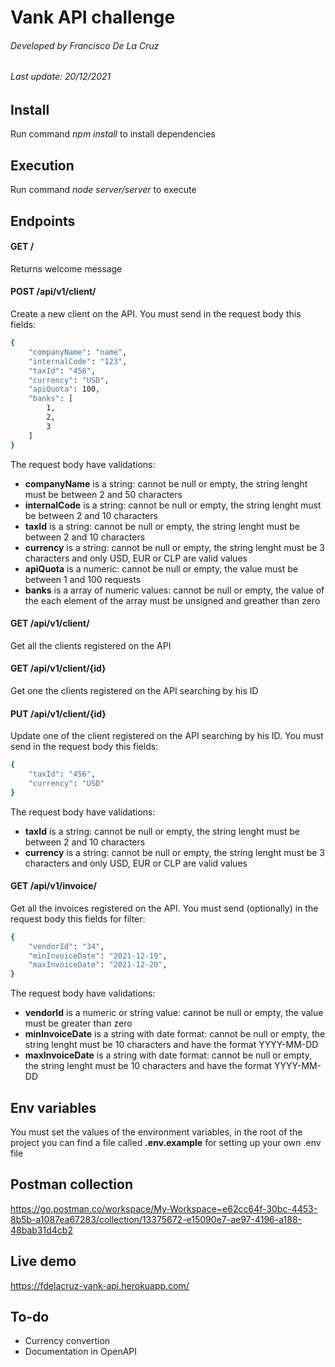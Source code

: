 # Vank API challenge

###### Developed by Francisco De La Cruz
###### Last update: 20/12/2021

## Install

Run command _npm install_ to install dependencies

## Execution

Run command _node server/server_ to execute

## Endpoints

#### GET /
Returns welcome message

#### POST /api/v1/client/
Create a new client on the API. You must send in the request body this fields:
```sh
{
    "companyName": "name",
    "internalCode": "123",
    "taxId": "456",
    "currency": "USD",
    "apiQuota": 100,
    "banks": [
        1,
        2,
        3
    ]
}
```

The request body have validations:
- **companyName** is a string: cannot be null or empty, the string lenght must be between 2 and 50 characters
- **internalCode** is a string: cannot be null or empty, the string lenght must be between 2 and 10 characters
- **taxId** is a string: cannot be null or empty, the string lenght must be between 2 and 10 characters
- **currency** is a string: cannot be null or empty, the string lenght must be 3 characters and only USD, EUR or CLP are valid values
- **apiQuota** is a numeric: cannot be null or empty, the value must be between 1 and 100 requests
- **banks** is a array of numeric values: cannot be null or empty, the value of the each element of the array must be unsigned and greather than zero


#### GET /api/v1/client/
Get all the clients registered on the API

#### GET /api/v1/client/{id}
Get one the clients registered on the API searching by his ID

#### PUT /api/v1/client/{id}
Update one of the client registered on the API searching by his ID. You must send in the request body this fields:
```sh
{
    "taxId": "456",
    "currency": "USD"
}
```

The request body have validations:
- **taxId** is a string: cannot be null or empty, the string lenght must be between 2 and 10 characters
- **currency** is a string: cannot be null or empty, the string lenght must be 3 characters and only USD, EUR or CLP are valid values

#### GET /api/v1/invoice/
Get all the invoices registered on the API. You must send (optionally) in the request body this fields for filter:
```sh
{
    "vendorId": "34",
    "minInvoiceDate": "2021-12-19",
    "maxInvoiceDate": "2021-12-20",
}
```

The request body have validations:
- **vendorId** is a numeric or string value: cannot be null or empty, the value must be greater than zero
- **minInvoiceDate** is a string with date format: cannot be null or empty, the string lenght must be 10 characters and have the format YYYY-MM-DD
- **maxInvoiceDate** is a string with date format: cannot be null or empty, the string lenght must be 10 characters and have the format YYYY-MM-DD

## Env variables
You must set the values of the environment variables, in the root of the project you can find a file called **.env.example** for setting up your own .env file

## Postman collection
https://go.postman.co/workspace/My-Workspace~e62cc64f-30bc-4453-8b5b-a1087ea67283/collection/13375672-e15090e7-ae97-4196-a188-48bab31d4cb2

## Live demo
https://fdelacruz-vank-api.herokuapp.com/

## To-do
- Currency convertion
- Documentation in OpenAPI